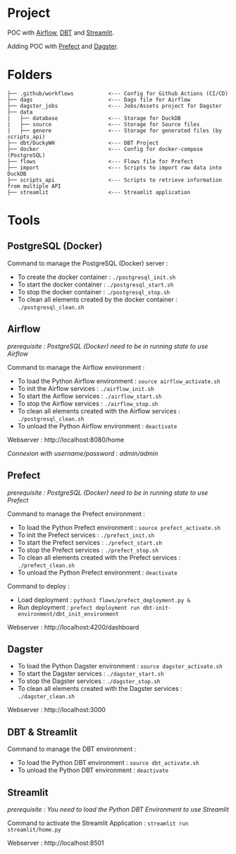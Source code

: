 # Project

POC with [Airflow](https://airflow.apache.org/), [DBT](https://www.getdbt.com/) and [Streamlit](https://streamlit.io/).

Adding POC with [Prefect](https://www.prefect.io/) and [Dagster](https://dagster.io/).


# Folders

```
├── .github/workflows           <--- Config for Github Actions (CI/CD)
├── dags                        <--- Dags file for Airflow
├── dagster_jobs                <--- Jobs/Assets project for Dagster
├── data
|   ├── database                <--- Storage for DuckDB
|   ├── source                  <--- Storage for Source files
|   ├── genere                  <--- Storage for generated files (by scripts_api)
├── dbt/DuckyWH                 <--- DBT Project
├── docker                      <--- Config for docker-compose (PostgreSQL)
├── flows                       <--- Flows file for Prefect
├── import                      <--- Scripts to import raw data into DuckDB
├── scripts_api                 <--- Scripts to retrieve information from multiple API
├── streamlit                   <--- Streamlit application
```

# Tools

## PostgreSQL (Docker)

Command to manage the PostgreSQL (Docker) server :
- To create the docker container : `./postgresql_init.sh` 
- To start the docker container : `./postgresql_start.sh` 
- To stop the docker container : `./postgresql_stop.sh` 
- To clean all elements created by the docker container : `./postgresql_clean.sh` 

## Airflow

_prerequisite : PostgreSQL (Docker) need to be in running state to use Airflow_

Command to manage the Airflow environment :
- To load the Python Airflow environment : `source airflow_activate.sh`
- To init the Airflow services : `./airflow_init.sh`
- To start the Airflow services : `./airflow_start.sh`
- To stop the Airflow services : `./airflow_stop.sh`
- To clean all elements created with the Airflow services : `./postgresql_clean.sh` 
- To unload the Python Airflow environment : `deactivate`

Webserver : http://localhost:8080/home

_Connexion with username/password : admin/admin_

## Prefect

_prerequisite : PostgreSQL (Docker) need to be in running state to use Prefect_

Command to manage the Prefect environment :
- To load the Python Prefect environment : `source prefect_activate.sh`
- To init the Prefect services : `./prefect_init.sh`
- To start the Prefect services : `./prefect_start.sh`
- To stop the Prefect services : `./prefect_stop.sh`
- To clean all elements created with the Prefect services : `./prefect_clean.sh` 
- To unload the Python Prefect environment : `deactivate`

Command to deploy :
- Load deployment : `python3 flows/prefect_deployment.py &`
- Run deployment : `prefect deployment run dbt-init-environment/dbt_init_environment`

Webserver : http://localhost:4200/dashboard


## Dagster

- To load the Python Dagster environment : `source dagster_activate.sh`
- To start the Dagster services : `./dagster_start.sh`
- To stop the Dagster services : `./dagster_stop.sh`
- To clean all elements created with the Dagster services : `./dagster_clean.sh` 

Webserver : http://localhost:3000

## DBT & Streamlit

Command to manage the DBT environment : 
- To load the Python DBT environment : `source dbt_activate.sh`
- To unload the Python DBT environment : `deactivate`


## Streamlit

_prerequisite : You need to load the Python DBT Environment to use Streamlit_

Command to activate the Streamlit Application : `streamlit run streamlit/home.py`

Webserver : http://localhost:8501
